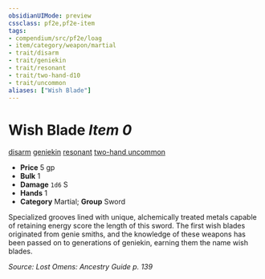 ```yaml
---
obsidianUIMode: preview
cssclass: pf2e,pf2e-item
tags:
- compendium/src/pf2e/loag
- item/category/weapon/martial
- trait/disarm
- trait/geniekin
- trait/resonant
- trait/two-hand-d10
- trait/uncommon
aliases: ["Wish Blade"]
---
```

# Wish Blade *Item 0*  
[disarm](../../../rules/traits/disarm.md)  [geniekin](../../../rules/traits/geniekin-loag.md)  [resonant](../../../rules/traits/resonant-loag.md)  [two-hand <d10>](../../../rules/traits/two-hand.md)  [uncommon](../../../rules/traits/uncommon.md)  

- **Price** 5 gp
- **Bulk** 1
- **Damage** `1d6` S
- **Hands** 1
- **Category** Martial; **Group** Sword 

Specialized grooves lined with unique, alchemically treated metals capable of retaining energy score the length of this sword. The first wish blades originated from genie smiths, and the knowledge of these weapons has been passed on to generations of geniekin, earning them the name wish blades.

*Source: Lost Omens: Ancestry Guide p. 139*